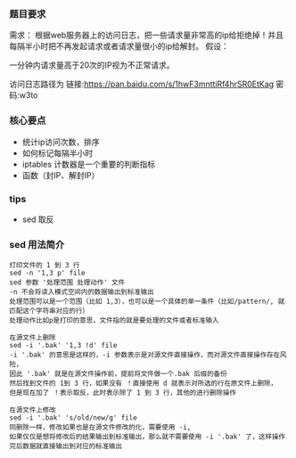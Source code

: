 ### 题目要求
需求： 根据web服务器上的访问日志，把一些请求量非常高的ip给拒绝掉！并且每隔半小时把不再发起请求或者请求量很小的ip给解封。   假设： 

一分钟内请求量高于20次的IP视为不正常请求。

访问日志路径为 链接:https://pan.baidu.com/s/1hwF3mnttiRf4hrSR0EtKag  密码:w3to

### 核心要点
- 统计ip访问次数，排序
- 如何标记每隔半小时
- iptables 计数器是一个重要的判断指标
- 函数（封IP、解封IP）

### tips

- sed 取反

### sed 用法简介

```
打印文件的 1 到 3 行
sed -n '1,3 p' file 
sed 参数 '处理范围 处理动作' 文件
-n 不会将读入模式空间内的数据输出到标准输出
处理范围可以是一个范围（比如 1,3），也可以是一个具体的单一条件（比如/pattern/, 就匹配这个字符串对应的行）
处理动作比如p是打印的意思，文件指的就是要处理的文件或者标准输入

在源文件上删除
sed -i '.bak' '1,3 !d' file
-i '.bak' 的意思是这样的，-i 参数表示是对源文件直接操作，而对源文件直接操作存在风险，
因此 '.bak' 就是在源文件操作前，提前将文件做一个.bak 后缀的备份
然后找到文件的 1到 3 行，如果没有 ！直接使用 d 就表示对所选的行在原文件上删除，
但是现在加了 ！表示取反，此时表示除了 1 到 3 行，其他的进行删除操作

在源文件上修改
sed -i '.bak' 's/old/new/g' file
同删除一样，修改如果也是在源文件修改的化，需要使用 -i,
如果仅仅是想将修改后的结果输出到标准输出，那么就不需要使用 -i '.bak' 了，这样操作完后数据就直接输出到对应的标准输出
```
